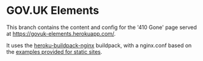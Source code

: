 # GOV.UK Elements

This branch contains the content and config for the '410 Gone' page served at https://govuk-elements.herokuapp.com/.

It uses the [heroku-buildpack-nginx] buildpack, with a nginx.conf based on the [examples provided for static sites][static-docs].


[heroku-buildpack-nginx]: https://github.com/heroku/heroku-buildpack-nginx
[static-docs]: https://github.com/heroku/heroku-buildpack-nginx/blob/main/STATIC.md
